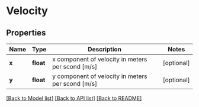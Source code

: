 # Velocity

## Properties
Name | Type | Description | Notes
------------ | ------------- | ------------- | -------------
**x** | **float** | x component of velocity in meters per scond [m/s] | [optional] 
**y** | **float** | y component of velocity in meters per scond [m/s] | [optional] 

[[Back to Model list]](../README.md#documentation-for-models) [[Back to API list]](../README.md#documentation-for-api-endpoints) [[Back to README]](../README.md)

